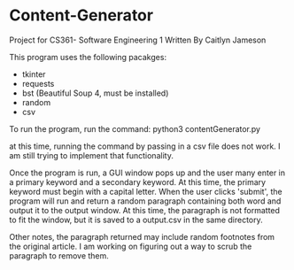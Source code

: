 # Content-Generator
Project for CS361- Software Engineering 1
Written By Caitlyn Jameson

This program uses the following pacakges:
- tkinter
- requests
- bst (Beautiful Soup 4, must be installed)
- random
- csv

To run the program, run the command: 
python3 contentGenerator.py

at this time, running the command by passing in a csv file does not work. I am still trying to implement that functionality. 

Once the program is run, a GUI window pops up and the user many enter in a primary keyword and a secondary keyword. At this time, the primary keyword must begin with a capital letter. When the user clicks 'submit', the program will run and return a random paragraph containing both word and output it to the output window. At this time, the paragraph is not formatted to fit the window, but it is saved to a output.csv in the same directory. 

Other notes, the paragraph returned may include random footnotes from the original article. I am working on figuring out a way to scrub the paragraph to remove them. 
